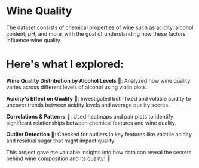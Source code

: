 # Wine Quality
The dataset consists of chemical properties of wine such as acidity, alcohol content, pH, and more, with the goal of understanding how these factors influence wine quality. 
# Here's what I explored:

**Wine Quality Distribution by Alcohol Levels**  🧪: Analyzed how wine quality varies across different levels of alcohol using violin plots.

**Acidity's Effect on Quality** 🔬: Investigated both fixed and volatile acidity to uncover trends between acidity levels and average quality scores.

**Correlations & Patterns** 🔗: Used heatmaps and pair plots to identify significant relationships between chemical features and wine quality.

**Outlier Detection** 🚨: Checked for outliers in key features like volatile acidity and residual sugar that might impact quality.

This project gave me valuable insights into how data can reveal the secrets behind wine composition and its quality! 🍇
